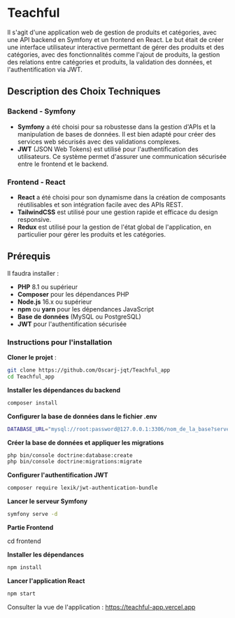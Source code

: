 # Teachful


Il s'agit d'une application web de gestion de produits et catégories, avec une API backend en Symfony et un frontend en React. Le but était de créer une interface utilisateur interactive permettant de gérer des produits et des catégories, avec des fonctionnalités comme l'ajout de produits, la gestion des relations entre catégories et produits, la validation des données, et l'authentification via JWT.


## Description des Choix Techniques

### Backend - Symfony
- **Symfony** a été choisi pour sa robustesse dans la gestion d'APIs et la manipulation de bases de données. Il est bien adapté pour créer des services web sécurisés avec des validations complexes.
- **JWT** (JSON Web Tokens) est utilisé pour l'authentification des utilisateurs. Ce système permet d'assurer une communication sécurisée entre le frontend et le backend.

### Frontend - React
- **React** a été choisi pour son dynamisme dans la création de composants réutilisables et son intégration facile avec des APIs REST.
- **TailwindCSS** est utilisé pour une gestion rapide et efficace du design responsive.
- **Redux** est utilisé pour la gestion de l'état global de l'application, en particulier pour gérer les produits et les catégories.


## Prérequis

Il faudra installer :

- **PHP** 8.1 ou supérieur
- **Composer** pour les dépendances PHP
- **Node.js** 16.x ou supérieur
- **npm** ou **yarn** pour les dépendances JavaScript
- **Base de données** (MySQL ou PostgreSQL)
- **JWT** pour l'authentification sécurisée


### Instructions pour l'installation

 **Cloner le projet** :
```bash
git clone https://github.com/Oscarj-jqt/Teachful_app
cd Teachful_app
```

**Installer les dépendances du backend**
```bash
composer install
```
**Configurer la base de données dans le fichier .env**
```bash
DATABASE_URL="mysql://root:password@127.0.0.1:3306/nom_de_la_base?serverVersion=5.7"
```

**Créer la base de données et appliquer les migrations**
```bash
php bin/console doctrine:database:create
php bin/console doctrine:migrations:migrate
```

**Configurer l'authentification JWT**
```bash
composer require lexik/jwt-authentication-bundle
```

**Lancer le serveur Symfony**
```bash
symfony serve -d
```

**Partie Frontend**

cd frontend

**Installer les dépendances**
```bash
npm install
```

**Lancer l'application React**
```bash
npm start
```


Consulter la vue de l'application :
https://teachful-app.vercel.app
